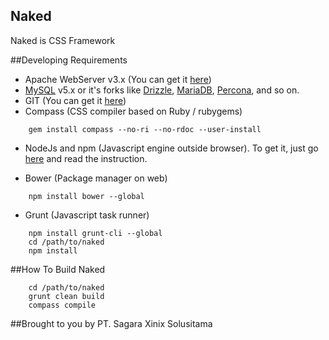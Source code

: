 Naked
---
Naked is CSS Framework

##Developing Requirements
- Apache WebServer v3.x (You can get it [here](http://httpd.apache.org/))
- [MySQL](http://dev.mysql.com/downloads/) v5.x or it's forks like [Drizzle](http://www.drizzle.org/), [MariaDB](https://mariadb.org/), [Percona](http://www.percona.com/), and so on.
- GIT (You can get it [here](http://git-scm.com/))
- Compass (CSS compiler based on Ruby / rubygems)

```
    gem install compass --no-ri --no-rdoc --user-install
```

- NodeJs and npm (Javascript engine outside browser). To get it, just go [here](http://nodejs.org/download/) and read the instruction.

- Bower (Package manager on web)

```
    npm install bower --global
```

- Grunt (Javascript task runner)

```
    npm install grunt-cli --global
    cd /path/to/naked
    npm install
```

##How To Build Naked

```
    cd /path/to/naked
    grunt clean build
    compass compile
```


##Brought to you by PT. Sagara Xinix Solusitama
